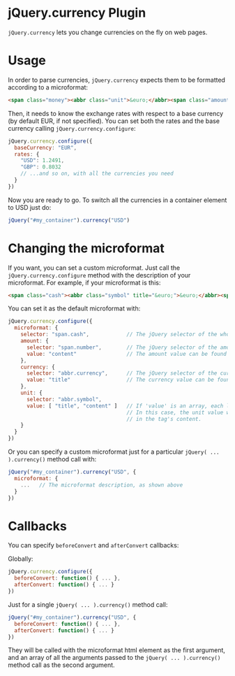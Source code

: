 jQuery.currency Plugin
======================

`jQuery.currency` lets you change currencies on the fly on web pages.


Usage
=====

In order to parse currencies, `jQuery.currency` expects them to be formatted according to a microformat:

```html
<span class="money"><abbr class="unit">&euro;</abbr><span class="amount">123.45</span><abbr class="currency">EUR</abbr></span>
```

Then, it needs to know the exchange rates with respect to a base currency (by default EUR, if not specified). You can set both the rates and the base currency calling `jQuery.currency.configure`:

```javascript
jQuery.currency.configure({
  baseCurrency: "EUR",
  rates: {
    "USD": 1.2491,
    "GBP": 0.8032
    // ...and so on, with all the currencies you need
  }
})
```

Now you are ready to go. To switch all the currencies in a container element to USD just do:

```javascript
jQuery("#my_container").currency("USD")
```


Changing the microformat
========================

If you want, you can set a custom microformat. Just call the `jQuery.currency.configure` method with the description of your microformat. For example, if your microformat is this:

```html
<span class="cash"><abbr class="symbol" title="&euro;">&euro;</abbr><span class="number">123.45</span><abbr class="currency" title="EUR"></abbr></span>
```

You can set it as the default microformat with:

```javascript
jQuery.currency.configure({
  microformat: {
    selector: "span.cash",            // The jQuery selector of the whole microformat
    amount: {
      selector: "span.number",        // The jQuery selector of the amount field
      value: "content"                // The amount value can be found in the tag's content
    },
    currency: {
      selector: "abbr.currency",      // The jQuery selector of the currency field
      value: "title"                  // The currency value can be found in the tag's title attribute
    },
    unit: {
      selector: "abbr.symbol",
      value: [ "title", "content" ]   // If 'value' is an array, each location in the array is searched in order.
                                      // In this case, the unit value will be looked for in the title attribute first, then
                                      // in the tag's content.
    }
  }
})
```

Or you can specify a custom microformat just for a particular `jQuery( ... ).currency()` method call with:

```javascript
jQuery("#my_container").currency("USD", {
  microformat: {
    ...   // The microformat description, as shown above
  }
})
```

Callbacks
=========

You can specify `beforeConvert` and `afterConvert` callbacks:

Globally:

```javascript
jQuery.currency.configure({
  beforeConvert: function() { ... },
  afterConvert: function() { ... }
})
```

Just for a single `jQuery( ... ).currency()` method call:

```javascript
jQuery("#my_container").currency("USD", {
  beforeConvert: function() { ... },
  afterConvert: function() { ... }
})
```

They will be called with the microformat html element as the first argument, and an array of all the arguments passed to the `jQuery( ... ).currency()` method call as the second argument.